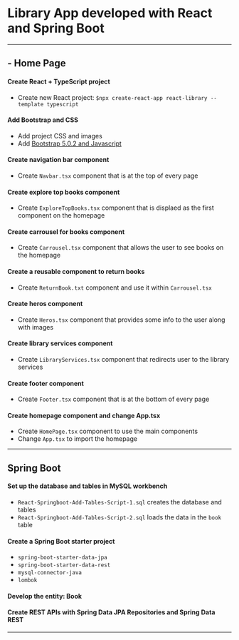 # Library App developed with React and Spring Boot

---

## - Home Page

#### Create React + TypeScript project
* Create new React project: `$npx create-react-app react-library --template typescript`

#### Add Bootstrap and CSS
* Add project CSS and images
* Add [Bootstrap 5.0.2 and Javascript](https://getbootstrap.com/docs/5.0/getting-started/introduction/)

#### Create navigation bar component
* Create `Navbar.tsx` component that is at the top of every page

#### Create explore top books component 
* Create `ExploreTopBooks.tsx` component that is displaed as the first component on the homepage

#### Create carrousel for books component
* Create `Carrousel.tsx` component that allows the user to see books on the homepage

#### Create a reusable component to return books
* Create `ReturnBook.txt` component and use it within `Carrousel.tsx`

#### Create heros component
* Create `Heros.tsx` component that provides some info to the user along with images

#### Create library services component
* Create `LibraryServices.tsx` component that redirects user to the library services

#### Create footer component
* Create `Footer.tsx` component that is at the bottom of every page

#### Create homepage component and change App.tsx
* Create `HomePage.tsx` component to use the main components
* Change `App.tsx` to import the homepage

---

## Spring Boot

#### Set up the database and tables in MySQL workbench
* `React-Springboot-Add-Tables-Script-1.sql` creates the database and tables
* `React-Springboot-Add-Tables-Script-2.sql` loads the data in the `book` table

#### Create a Spring Boot starter project
* `spring-boot-starter-data-jpa` 
* `spring-boot-starter-data-rest`
* `mysql-connector-java`
* `lombok`

#### Develop the entity: Book

#### Create REST APIs with Spring Data JPA Repositories and Spring Data REST

---